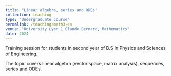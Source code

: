 ```yaml
---
title: "Linear algebra, series and ODEs"
collection: teaching
type: "Undergraduate course"
permalink: /teaching/math3-en
venue: "University Lyon 1 Claude Bernard, Mathematics"
date: 2024
---
```


Training session for students in second year of B.S in Physics and Sciences of Engineering.

The topic covers linear algebra (vector space, matrix analysis), sequences, series and ODEs.

